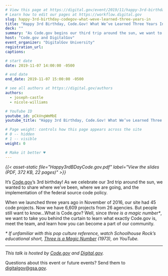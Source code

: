 ```yaml
---
# View this page at https://digital.gov/event/2019/11/happy-3rd-birthday-codegov-what-weve
# Learn how to edit our pages at https://workflow.digital.gov
slug: happy-3rd-birthday-codegov-what-weve-learned-three-years-in
title: "Happy 3rd Birthday, Code.Gov! What We’ve Learned Three Years In"
deck: ""
summary: "As Code.gov begins our third trip around the sun, we want to take a look at where we’ve been, where we’re going in the world of open source, and the implementation of the federal source code."
host: "Code.gov and DigitalGov"
event_organizer: "DigitalGov University"
registration_url: 
captions: 

# start date
date: 2019-11-07 14:00:00 -0500

# end date
end_date: 2019-11-07 15:00:00 -0500

# see all authors at https://digital.gov/authors
authors: 
  - joseph-castle
  - nicole-williams

# YouTube ID
youtube_id: pCkVngWmMbE
youtube_title: "Happy 3rd Birthday, Code.Gov! What We’ve Learned Three Years In"

# Page weight: controls how this page appears across the site
# 0 -- hidden
# 1 -- visible
weight: 0

# Make it better ♥
---
```


_{{< asset-static file="Happy3rdBDayCode.gov.pdf" label="View the slides (PDF, 372 KB, 22 pages)" >}}_

It’s [Code.gov](https://code.gov/)’s 3rd birthday! As we celebrate our 3rd trip around the sun, we wanted to share where we’ve been, where we are going, and the implementation of the federal source code policy.

When we launched three years ago in November of 2016, our site had 45 code projects. Now we have 6,609 projects from 26 agencies. But people still want to know...What is Code.gov? Well, since _three is a magic number*_, we want to take you behind the curtain to learn what exactly Code.gov is, meet the team, and learn how you can become a part of our community.

_* If unfamiliar with this pop culture reference, watch Schoolhouse Rock’s educational short, [Three is a Magic Number](https://www.youtube.com/watch?v=aU4pyiB-kq0) (1973), on YouTube._

---

_This talk is hosted by [Code.gov](https://code.gov/) and [Digital.gov](https://digital.gov/)._

Questions about this event or future events? Send them to [digitalgov@gsa.gov](mailto:digitalgov@gsa.gov).
